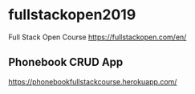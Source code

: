 # fullstackopen2019

Full Stack Open Course
https://fullstackopen.com/en/

## Phonebook CRUD App
https://phonebookfullstackcourse.herokuapp.com/
